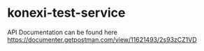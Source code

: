 # konexi-test-service

API Documentation can be found here
https://documenter.getpostman.com/view/11621493/2s93zCZ1VD
